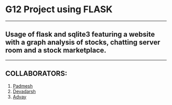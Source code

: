 # G12 Project using FLASK
-----------------
## Usage of flask and sqlite3 featuring a website with a graph analysis of stocks, chatting server room and a stock marketplace.
-----------------
## COLLABORATORS:
1. [Padmesh](https://github.com/LovelyJubbly08)
2. [Devadarsh](https://github.com/devadarshnair)
3. [Advay](https://github.com/DeltaEcho3J)

